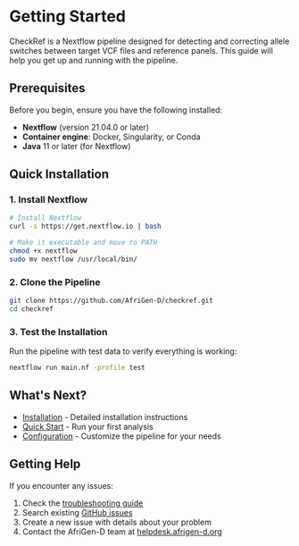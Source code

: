# Getting Started

CheckRef is a Nextflow pipeline designed for detecting and correcting allele switches between target VCF files and reference panels. This guide will help you get up and running with the pipeline.

## Prerequisites

Before you begin, ensure you have the following installed:

- **Nextflow** (version 21.04.0 or later)
- **Container engine**: Docker, Singularity, or Conda
- **Java** 11 or later (for Nextflow)

## Quick Installation

### 1. Install Nextflow

```bash
# Install Nextflow
curl -s https://get.nextflow.io | bash

# Make it executable and move to PATH
chmod +x nextflow
sudo mv nextflow /usr/local/bin/
```

### 2. Clone the Pipeline

```bash
git clone https://github.com/AfriGen-D/checkref.git
cd checkref
```

### 3. Test the Installation

Run the pipeline with test data to verify everything is working:

```bash
nextflow run main.nf -profile test
```

## What's Next?

- [Installation](/guide/installation) - Detailed installation instructions
- [Quick Start](/guide/quick-start) - Run your first analysis
- [Configuration](/guide/configuration) - Customize the pipeline for your needs

## Getting Help

If you encounter any issues:

1. Check the [troubleshooting guide](/guide/troubleshooting)
2. Search existing [GitHub issues](https://github.com/AfriGen-D/checkref/issues)
3. Create a new issue with details about your problem
4. Contact the AfriGen-D team at [helpdesk.afrigen-d.org](https://helpdesk.afrigen-d.org)